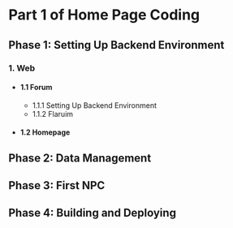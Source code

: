 # Part 1 of Home Page Coding

## Phase 1: Setting Up Backend Environment
### 1. Web
- #### 1.1 Forum
  - 1.1.1 Setting Up Backend Environment
  - 1.1.2 Flaruim
- #### 1.2 Homepage

## Phase 2: Data Management

## Phase 3: First NPC

## Phase 4: Building and Deploying


